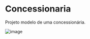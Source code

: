 # Concessionaria
Projeto modelo de uma concessionária.


![image](https://github.com/CloretoJannuzzi/Concession-ria/assets/100159466/7e881ac8-32d3-4e1b-963a-1105a6cfd63d)
